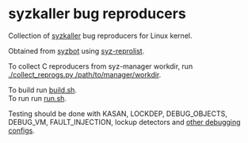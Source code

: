 # syzkaller bug reproducers

Collection of [syzkaller](https://github.com/google/syzkaller) bug reproducers for Linux kernel.

Obtained from [syzbot](https://github.com/google/syzkaller/blob/master/docs/syzbot.md)
using [syz-reprolist](https://github.com/google/syzkaller/blob/64612bfd3c83d7246467cd9731f01a36b6331598/tools/syz-reprolist/reprolist.go).

To collect C reproducers from syz-manager workdir, run [./collect_reprogs.py /path/to/manager/workdir](collect_reprogs.py).

To build run [build.sh](build.sh).\
To run run [run.sh](run.sh).

Testing should be done with KASAN, LOCKDEP, DEBUG_OBJECTS, DEBUG_VM, FAULT_INJECTION, lockup detectors
and [other debugging configs](https://github.com/google/syzkaller/blob/master/dashboard/config/bits-syzbot.config).
